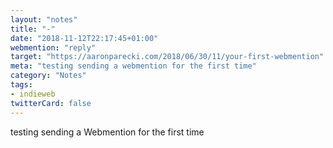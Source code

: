 ```yaml
---
layout: "notes"
title: "-"
date: "2018-11-12T22:17:45+01:00"
webmention: "reply"
target: "https://aaronparecki.com/2018/06/30/11/your-first-webmention"
meta: "testing sending a webmention for the first time"
category: "Notes"
tags:
- indieweb
twitterCard: false
---
```

testing sending a Webmention for the first time
